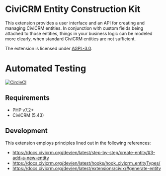 # CiviCRM Entity Construction Kit

This extension provides a user interface and an API for creating and managing
CiviCRM entities. In conjunction with custom fields being attached to those
entities, things in your business logic can be modeled more clearly, when
standard CiviCRM entities are not sufficient.

The extension is licensed under [AGPL-3.0](LICENSE.txt).

# Automated Testing

[![CircleCI](https://circleci.com/gh/systopia/de.systopia.eck.svg?style=svg)](https://circleci.com/gh/systopia/de.systopia.eck)

## Requirements

* PHP v7.2+
* CiviCRM (5.43)

## Development

This extension employs principles lined out in the following references:

* https://docs.civicrm.org/dev/en/latest/step-by-step/create-entity/#3-add-a-new-entity
* https://docs.civicrm.org/dev/en/latest/hooks/hook_civicrm_entityTypes/
* https://docs.civicrm.org/dev/en/latest/extensions/civix/#generate-entity
